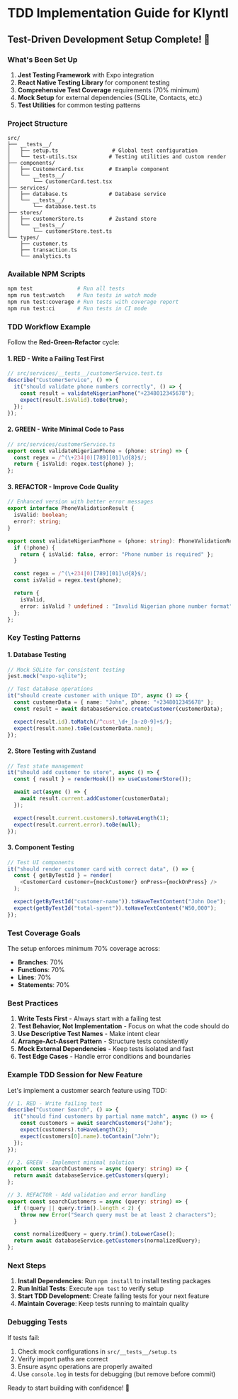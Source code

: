 # TDD Implementation Guide for Klyntl

## Test-Driven Development Setup Complete! 🎉

### What's Been Set Up

1. **Jest Testing Framework** with Expo integration
2. **React Native Testing Library** for component testing
3. **Comprehensive Test Coverage** requirements (70% minimum)
4. **Mock Setup** for external dependencies (SQLite, Contacts, etc.)
5. **Test Utilities** for common testing patterns

### Project Structure

```
src/
├── __tests__/
│   ├── setup.ts                 # Global test configuration
│   └── test-utils.tsx          # Testing utilities and custom render
├── components/
│   ├── CustomerCard.tsx        # Example component
│   └── __tests__/
│       └── CustomerCard.test.tsx
├── services/
│   ├── database.ts             # Database service
│   └── __tests__/
│       └── database.test.ts
├── stores/
│   ├── customerStore.ts        # Zustand store
│   └── __tests__/
│       └── customerStore.test.ts
└── types/
    ├── customer.ts
    ├── transaction.ts
    └── analytics.ts
```

### Available NPM Scripts

```bash
npm test              # Run all tests
npm run test:watch    # Run tests in watch mode
npm run test:coverage # Run tests with coverage report
npm run test:ci       # Run tests in CI mode
```

### TDD Workflow Example

Follow the **Red-Green-Refactor** cycle:

#### 1. RED - Write a Failing Test First

```typescript
// src/services/__tests__/customerService.test.ts
describe("CustomerService", () => {
  it("should validate phone numbers correctly", () => {
    const result = validateNigerianPhone("+2348012345678");
    expect(result.isValid).toBe(true);
  });
});
```

#### 2. GREEN - Write Minimal Code to Pass

```typescript
// src/services/customerService.ts
export const validateNigerianPhone = (phone: string) => {
  const regex = /^(\+234|0)[789][01]\d{8}$/;
  return { isValid: regex.test(phone) };
};
```

#### 3. REFACTOR - Improve Code Quality

```typescript
// Enhanced version with better error messages
export interface PhoneValidationResult {
  isValid: boolean;
  error?: string;
}

export const validateNigerianPhone = (phone: string): PhoneValidationResult => {
  if (!phone) {
    return { isValid: false, error: "Phone number is required" };
  }

  const regex = /^(\+234|0)[789][01]\d{8}$/;
  const isValid = regex.test(phone);

  return {
    isValid,
    error: isValid ? undefined : "Invalid Nigerian phone number format",
  };
};
```

### Key Testing Patterns

#### 1. Database Testing

```typescript
// Mock SQLite for consistent testing
jest.mock("expo-sqlite");

// Test database operations
it("should create customer with unique ID", async () => {
  const customerData = { name: "John", phone: "+2348012345678" };
  const result = await databaseService.createCustomer(customerData);

  expect(result.id).toMatch(/^cust_\d+_[a-z0-9]+$/);
  expect(result.name).toBe(customerData.name);
});
```

#### 2. Store Testing with Zustand

```typescript
// Test state management
it("should add customer to store", async () => {
  const { result } = renderHook(() => useCustomerStore());

  await act(async () => {
    await result.current.addCustomer(customerData);
  });

  expect(result.current.customers).toHaveLength(1);
  expect(result.current.error).toBe(null);
});
```

#### 3. Component Testing

```typescript
// Test UI components
it("should render customer card with correct data", () => {
  const { getByTestId } = render(
    <CustomerCard customer={mockCustomer} onPress={mockOnPress} />
  );

  expect(getByTestId("customer-name")).toHaveTextContent("John Doe");
  expect(getByTestId("total-spent")).toHaveTextContent("₦50,000");
});
```

### Test Coverage Goals

The setup enforces minimum 70% coverage across:

- **Branches**: 70%
- **Functions**: 70%
- **Lines**: 70%
- **Statements**: 70%

### Best Practices

1. **Write Tests First** - Always start with a failing test
2. **Test Behavior, Not Implementation** - Focus on what the code should do
3. **Use Descriptive Test Names** - Make intent clear
4. **Arrange-Act-Assert Pattern** - Structure tests consistently
5. **Mock External Dependencies** - Keep tests isolated and fast
6. **Test Edge Cases** - Handle error conditions and boundaries

### Example TDD Session for New Feature

Let's implement a customer search feature using TDD:

```typescript
// 1. RED - Write failing test
describe("Customer Search", () => {
  it("should find customers by partial name match", async () => {
    const customers = await searchCustomers("John");
    expect(customers).toHaveLength(2);
    expect(customers[0].name).toContain("John");
  });
});

// 2. GREEN - Implement minimal solution
export const searchCustomers = async (query: string) => {
  return await databaseService.getCustomers(query);
};

// 3. REFACTOR - Add validation and error handling
export const searchCustomers = async (query: string) => {
  if (!query || query.trim().length < 2) {
    throw new Error("Search query must be at least 2 characters");
  }

  const normalizedQuery = query.trim().toLowerCase();
  return await databaseService.getCustomers(normalizedQuery);
};
```

### Next Steps

1. **Install Dependencies**: Run `npm install` to install testing packages
2. **Run Initial Tests**: Execute `npm test` to verify setup
3. **Start TDD Development**: Create failing tests for your next feature
4. **Maintain Coverage**: Keep tests running to maintain quality

### Debugging Tests

If tests fail:

1. Check mock configurations in `src/__tests__/setup.ts`
2. Verify import paths are correct
3. Ensure async operations are properly awaited
4. Use `console.log` in tests for debugging (but remove before commit)

Ready to start building with confidence! 🚀
